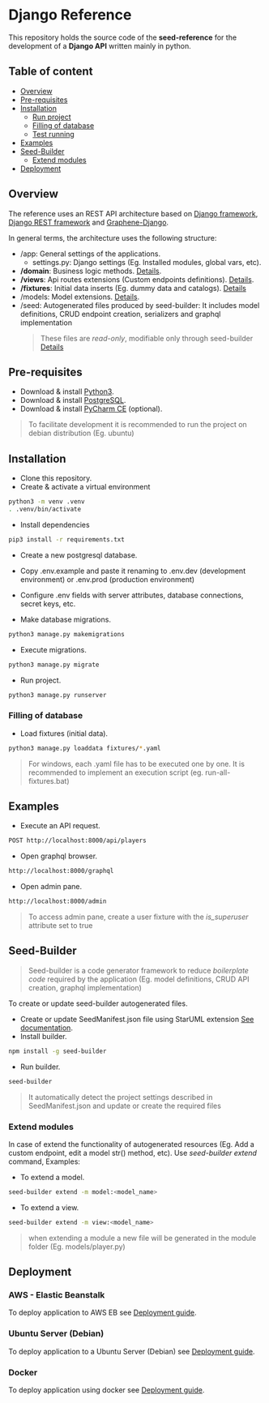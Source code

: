 # Django Reference

This repository holds the source code of the **seed-reference** for the development of a **Django API** written mainly in python.

## Table of content

-   [Overview](#overview)
-   [Pre-requisites](#pre-requisites)
-   [Installation](#installation)
    -   [Run project](#run-project)
    -   [Filling of database](#filling-of-database)
    -   [Test running](#test-running)
-   [Examples](#examples)
-   [Seed-Builder](#seed-builder)
    -   [Extend modules](#extend-modules)
-   [Deployment](#deployment)
    
## Overview

The reference uses an REST API architecture based on [Django framework](https://www.djangoproject.com), [Django REST framework](https://www.django-rest-framework.org) and [Graphene-Django](https://docs.graphene-python.org/projects/django/en/latest/).

In general terms, the architecture uses the following structure:

-   /app: General settings of the applications.
    -   settings.py: Django settings (Eg. Installed modules, global vars, etc).
-   **/domain**: Business logic methods. [Details](./domain/README.md).
-   **/views**: Api routes extensions (Custom endpoints definitions). [Details](./views/README.md).
-   **/fixtures**: Initial data inserts (Eg. dummy data and catalogs). [Details](https://docs.djangoproject.com/en/3.1/howto/initial-data/)
-   /models: Model extensions. [Details](./models/README.md).
-   /seed: Autogenerated files produced by seed-builder: It includes model definitions, CRUD endpoint creation, serializers and graphql implementation
    >   These files are *read-only*, modifiable only through seed-builder [Details](#seed-builder)

## Pre-requisites

-   Download & install [Python3](https://www.python.org/downloads/).
-   Download & install [PostgreSQL](https://www.postgresqltutorial.com/postgresql-getting-started/).
-   Download & install [PyCharm CE](https://www.jetbrains.com/pycharm/download/) (optional).
>   To facilitate development it is recommended to run the project on debian distribution (Eg. ubuntu)


## Installation

-   Clone this repository.
-   Create & activate a virtual environment
```bash
python3 -m venv .venv
. .venv/bin/activate
```

-  Install dependencies
```bash
pip3 install -r requirements.txt
```

-   Create a new postgresql database.
-   Copy .env.example and paste it renaming to .env.dev (development environment) or .env.prod (production environment)
-   Configure .env fields with server attributes, database connections, secret keys, etc.

-   Make database migrations.
```bash
python3 manage.py makemigrations
```

-   Execute migrations.
```bash
python3 manage.py migrate
```

-   Run project.
```bash
python3 manage.py runserver
```

### Filling of database 

-   Load fixtures (initial data).
```bash
python3 manage.py loaddata fixtures/*.yaml
```
>  For windows, each .yaml file has to be executed one by one. It is recommended to implement an execution script (eg. run-all-fixtures.bat)

## Examples

-   Execute an API request.
```bash
POST http://localhost:8000/api/players
```

-   Open graphql browser.
```bash
http://localhost:8000/graphql
```

-   Open admin pane.
```bash
http://localhost:8000/admin
```
>   To access admin pane, create a user fixture with the *is_superuser* attribute set to true 

## Seed-Builder

>   Seed-builder is a code generator framework to reduce *boilerplate code* required by the application (Eg. model definitions, CRUD API creation, graphql implementation) 

To create or update seed-builder autogenerated files.

-   Create or update SeedManifest.json file using StarUML extension [See documentation](https://github.com/erick-rivas/seed-staruml/blob/master/README.md).
-   Install builder.
```bash
npm install -g seed-builder
``` 
-   Run builder.
```bash
seed-builder
``` 
>   It automatically detect the project settings described in SeedManifest.json and update or create the required files

### Extend modules

In case of extend the functionality of autogenerated resources (Eg. Add a custom endpoint, edit a model str() method, etc). Use *seed-builder extend* command, Examples:

-   To extend a model.
```bash
seed-builder extend -m model:<model_name>
``` 

-   To extend a view.
```bash
seed-builder extend -m view:<model_name>
``` 
>   when extending a module a new file will be generated in the module folder (Eg. models/player.py)

## Deployment

### AWS - Elastic Beanstalk

To deploy application to AWS EB see [Deployment guide](./bin/aws-eb/deployment.md).

### Ubuntu Server (Debian)

To deploy application to a Ubuntu Server (Debian) see [Deployment guide](./bin/ubuntu/deployment.md).

### Docker

To deploy application using docker see [Deployment guide](./bin/docker/deployment.md).